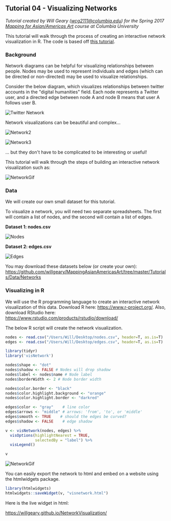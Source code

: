 ## Tutorial 04 - Visualizing Networks

*Tutorial created by Will Geary (wcg2111@columbia.edu) for the Spring 2017 [Mapping for Asian/Americas Art](https://github.com/willgeary/MappingAsianAmericasArt) course at Columbia University*

This tutorial will walk through the process of creating an interactive network visualization in R. The code is based off [this tutorial](http://kateto.net/network-visualization).

### Background

Network diagrams can be helpful for visualizing relationships between people. Nodes may be used to represent individuals and edges (which can be directed or non-directed) may be used to visualize relationships.

Consider the below diagram, which visualizes relationships between twitter accounts in the "digital humanities" field. Each node represents a Twitter user, and a directed edge between node A and node B means that user A follows user B.

![Twitter Network](http://www.martingrandjean.ch/wp-content/uploads/2014/09/DigitalHumanitiesTwitterNetwork2.png)

Network visualizations can be beautiful and complex... 

![Network2](http://i.imgur.com/r7K3Ft6.png)

![Network3](http://i.imgur.com/ikPaOSt.jpg)

... but they don't have to be complicated to be interesting or useful!

This tutorial will walk through the steps of building an interactive network visualization such as:

![NetworkGif](http://i.imgur.com/jmfIK2v.gif)

### Data

We will create our own small dataset for this tutorial.

To visualize a network, you will need two separate spreadsheets. The first will contain a list of nodes, and the second will contain a list of edges.

**Dataset 1: nodes.csv**

![Nodes](http://i.imgur.com/58bjnGy.png)

**Dataset 2: edges.csv**

![Edges](http://i.imgur.com/NuoxbDT.png)

You may download these datasets below (or create your own):
https://github.com/willgeary/MappingAsianAmericasArt/tree/master/Tutorials/Data/Networks

### Visualizing in R

We will use the R programming language to create an interactive network visualization of this data. Download R here: https://www.r-project.org/. Also, download RStudio here: https://www.rstudio.com/products/rstudio/download/

The below R script will create the network visualization.

```R
nodes <- read.csv("/Users/Will/Desktop/nodes.csv", header=T, as.is=T)
edges <- read.csv("/Users/Will/Desktop/edges.csv", header=T, as.is=T)

library(tidyr)
library('visNetwork') 

nodes$shape <- "dot"  
nodes$shadow <- FALSE # Nodes will drop shadow
nodes$label <- nodes$name # Node label
nodes$borderWidth <- 2 # Node border width

nodes$color.border <- "black"
nodes$color.highlight.background <- "orange"
nodes$color.highlight.border <- "darkred"

edges$color <- "gray"    # line color  
edges$arrows <- "middle" # arrows: 'from', 'to', or 'middle'
edges$smooth <- TRUE    # should the edges be curved?
edges$shadow <- FALSE    # edge shadow

v <- visNetwork(nodes, edges) %>%
  visOptions(highlightNearest = TRUE, 
             selectedBy = "label") %>%
  visLegend()

v
```

![NetworkGif](http://i.imgur.com/jmfIK2v.gif)

You can easily export the network to html and embed on a website using the htmlwidgets package.

```R
library(htmlwidgets)
htmlwidgets::saveWidget(v, "visnetwork.html")
```

Here is the live widget in html:

https://willgeary.github.io/NetworkVisualization/



